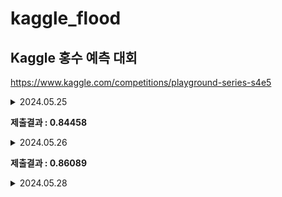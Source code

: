 # kaggle_flood
Kaggle 홍수 예측 대회  
---
https://www.kaggle.com/competitions/playground-series-s4e5

<details>
<summary>
2024.05.25
</summary>
  
- 캐글 참가 신청  
└ `google colab` 환경에서 캐글 연결해서 데이터 가져오기 **성공**

- train 데이터의 **EDA 실행**
1. 전체 null 값 없음
2. (1117957, 22) 크기의 데이터 프레임

- 📃 데이터 변수 설명  
MonsoonIntensity: 몬순 강도  
TopographyDrainage: 지형 배수  
RiverManagement: 강 관리  
Deforestation: 산림 벌채  
Urbanization: 도시화  
ClimateChange: 기후 변화  
DamsQuality: 댐의 품질  
Siltation: 침적  
AgriculturalPractices: 농업 관행  
Encroachments: 침해  
IneffectiveDisasterPreparedness: 비효과적인 재난 대비  
DrainageSystems: 배수 시스템  
CoastalVulnerability: 해안 취약성  
Landslides: 산사태  
Watersheds: 유역  
DeterioratingInfrastructure: 악화되는 인프라  
PopulationScore: 인구 점수  
WetlandLoss: 습지 손실  
InadequatePlanning: 부적절한 계획  
PoliticalFactors: 정치적 요인  

---

- **시각화**

1. 각 변수에 따른 산점도 (대체로 비슷한 형태)
2. 상관관계 히트맵 (모든 변수가 같은 색으로 표시)
3. FloodProbability 히스토그램

---

- **baseline**

train 데이터로 회귀분석  
R2 Score: 0.8449901321915165 // 
MSE: 0.00040393373468618546

---

- **feature engineering**

3개 변수 추가  
`train['Climate_Risk'] = train['MonsoonIntensity'] * train['ClimateChange']`  
`train['Infrastructure_Risk'] = train['DamsQuality'] * train['DrainageSystems']`  
`train['wet_Risk'] = train['WetlandLoss'] + train['Encroachments']`  

추가 이후 회귀 결과  
R2 Score: 0.8449834588748664 // 
MSE: 0.00040395112440308126
</details>

**제출결과 : 0.84458**


<details>
<summary>
2024.05.26
</summary>
  
- 다양한 모델링 도전  
0. baseline_회귀분석  
R2 Score: **0.844**8773362840329  
MSE: 0.000403206587090558  
1. 랜덤포레스트  
R2 Score: 0.6555031624976388  
MSE: 0.0008954422956993097  
2. grandient boosting  
R2 Score: 0.6142897853539955  
MSE: 0.001002567229880375
3. 


</details>

**제출결과 : 0.86089**

<details>
<summary>
2024.05.28
</summary>

  
    df['CombinedUrbanImpact'] = df['Urbanization'] * df['PopulationScore']
    df['EnvironmentalDegradation'] = df['Deforestation'] + df['Siltation'] + df['WetlandLoss']
    df['InfrastructureVulnerability'] = df['DeterioratingInfrastructure'] + df['DrainageSystems'] + df['DamsQuality']
    df['NaturalDisasterRisk'] = df['MonsoonIntensity'] + df['ClimateChange'] + df['Landslides'] + df['CoastalVulnerability']
    df['ManagementEffectiveness'] = df['RiverManagement'] + df['AgriculturalPractices'] + df['Encroachments'] + df['InadequatePlanning'] + df['PoliticalFactors']
    df['Infrastructure_Risk'] = df['DamsQuality'] * df['DrainageSystems']
    df['wet_Risk'] = df['WetlandLoss'] * df['Encroachments']

    df['total'] = df[BASE_FEATURES].sum(axis=1)
    df['mean'] = df[BASE_FEATURES].mean(axis=1)
    df['std'] = df[BASE_FEATURES].std(axis=1)
    df['max'] = df[BASE_FEATURES].max(axis=1)
    df['min'] = df[BASE_FEATURES].min(axis=1)
    df['median'] = df[BASE_FEATURES].median(axis=1)
    df['ptp'] = df[BASE_FEATURES].values.ptp(axis=1)
    df['q25'] = df[BASE_FEATURES].quantile(0.25, axis=1)
    df['q75'] = df[BASE_FEATURES].quantile(0.75, axis=1)
    df['ClimateImpact'] = df['MonsoonIntensity'] + df['ClimateChange']
    df['AnthropogenicPressure'] = df['Deforestation'] + df['Urbanization'] + df['AgriculturalPractices'] + df['Encroachments']
    df['InfrastructureQuality'] = df['DamsQuality'] + df['DrainageSystems'] + df['DeterioratingInfrastructure']
    df['CoastalVulnerabilityTotal'] = df['CoastalVulnerability'] + df['Landslides']
    df['PreventiveMeasuresEfficiency'] = df['RiverManagement'] + df['IneffectiveDisasterPreparedness'] + df['InadequatePlanning']
    df['EcosystemImpact'] = df['WetlandLoss'] + df['Watersheds']
    df['SocioPoliticalContext'] = df['PopulationScore'] * df['PoliticalFactors']

    다수의 시도 끝에 최적 engineering
